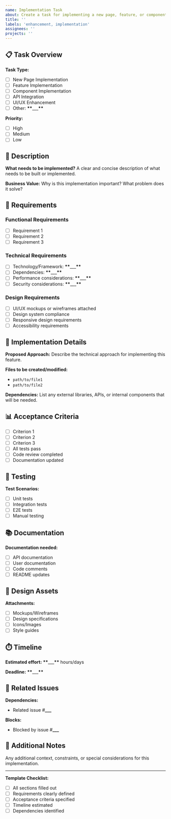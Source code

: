 ```yaml
---
name: Implementation Task
about: Create a task for implementing a new page, feature, or component
title: ''
labels: 'enhancement, implementation'
assignees: ''
projects: ''
---
```


## 📋 Task Overview

**Task Type:**

- [ ] New Page Implementation
- [ ] Feature Implementation
- [ ] Component Implementation
- [ ] API Integration
- [ ] UI/UX Enhancement
- [ ] Other: **\*\***\_\_\_**\*\***

**Priority:**

- [ ] High
- [ ] Medium
- [ ] Low

## 🎯 Description

**What needs to be implemented?**
A clear and concise description of what needs to be built or implemented.

**Business Value:**
Why is this implementation important? What problem does it solve?

## 📝 Requirements

### Functional Requirements

- [ ] Requirement 1
- [ ] Requirement 2
- [ ] Requirement 3

### Technical Requirements

- [ ] Technology/Framework: **\*\***\_\_\_**\*\***
- [ ] Dependencies: **\*\***\_\_\_**\*\***
- [ ] Performance considerations: **\*\***\_\_\_**\*\***
- [ ] Security considerations: **\*\***\_\_\_**\*\***

### Design Requirements

- [ ] UI/UX mockups or wireframes attached
- [ ] Design system compliance
- [ ] Responsive design requirements
- [ ] Accessibility requirements

## 🔧 Implementation Details

**Proposed Approach:**
Describe the technical approach for implementing this feature.

**Files to be created/modified:**

- `path/to/file1`
- `path/to/file2`

**Dependencies:**
List any external libraries, APIs, or internal components that will be needed.

## 📊 Acceptance Criteria

- [ ] Criterion 1
- [ ] Criterion 2
- [ ] Criterion 3
- [ ] All tests pass
- [ ] Code review completed
- [ ] Documentation updated

## 🧪 Testing

**Test Scenarios:**

- [ ] Unit tests
- [ ] Integration tests
- [ ] E2E tests
- [ ] Manual testing

## 📚 Documentation

**Documentation needed:**

- [ ] API documentation
- [ ] User documentation
- [ ] Code comments
- [ ] README updates

## 🎨 Design Assets

**Attachments:**

- [ ] Mockups/Wireframes
- [ ] Design specifications
- [ ] Icons/Images
- [ ] Style guides

## ⏱️ Timeline

**Estimated effort:** **\*\***\_\_\_**\*\*** hours/days

**Deadline:** **\*\***\_\_\_**\*\***

## 🔗 Related Issues

**Dependencies:**

- Related issue #**\_\_\_**

**Blocks:**

- Blocked by issue #**\_\_\_**

## 📝 Additional Notes

Any additional context, constraints, or special considerations for this implementation.

---

**Template Checklist:**

- [ ] All sections filled out
- [ ] Requirements clearly defined
- [ ] Acceptance criteria specified
- [ ] Timeline estimated
- [ ] Dependencies identified
